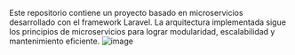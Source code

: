 Este repositorio contiene un proyecto basado en microservicios desarrollado con el framework Laravel. La arquitectura implementada sigue los principios de microservicios para lograr modularidad, escalabilidad y mantenimiento eficiente.
![image](https://github.com/user-attachments/assets/62c477a3-1a8e-455e-bbbb-8c11ec6d967c)
